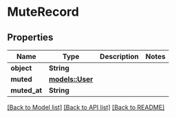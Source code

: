 # MuteRecord

## Properties

Name | Type | Description | Notes
------------ | ------------- | ------------- | -------------
**object** | **String** |  | 
**muted** | [**models::User**](User.md) |  | 
**muted_at** | **String** |  | 

[[Back to Model list]](../README.md#documentation-for-models) [[Back to API list]](../README.md#documentation-for-api-endpoints) [[Back to README]](../README.md)



